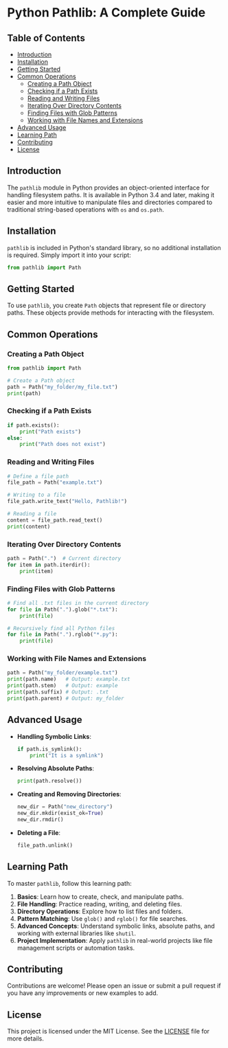 # Python Pathlib: A Complete Guide

## Table of Contents
- [Introduction](#introduction)
- [Installation](#installation)
- [Getting Started](#getting-started)
- [Common Operations](#common-operations)
  - [Creating a Path Object](#creating-a-path-object)
  - [Checking if a Path Exists](#checking-if-a-path-exists)
  - [Reading and Writing Files](#reading-and-writing-files)
  - [Iterating Over Directory Contents](#iterating-over-directory-contents)
  - [Finding Files with Glob Patterns](#finding-files-with-glob-patterns)
  - [Working with File Names and Extensions](#working-with-file-names-and-extensions)
- [Advanced Usage](#advanced-usage)
- [Learning Path](#learning-path)
- [Contributing](#contributing)
- [License](#license)

## Introduction
The `pathlib` module in Python provides an object-oriented interface for handling filesystem paths. It is available in Python 3.4 and later, making it easier and more intuitive to manipulate files and directories compared to traditional string-based operations with `os` and `os.path`.

## Installation
`pathlib` is included in Python's standard library, so no additional installation is required. Simply import it into your script:

```python
from pathlib import Path
```

## Getting Started
To use `pathlib`, you create `Path` objects that represent file or directory paths. These objects provide methods for interacting with the filesystem.

## Common Operations

### Creating a Path Object
```python
from pathlib import Path

# Create a Path object
path = Path("my_folder/my_file.txt")
print(path)
```

### Checking if a Path Exists
```python
if path.exists():
    print("Path exists")
else:
    print("Path does not exist")
```

### Reading and Writing Files
```python
# Define a file path
file_path = Path("example.txt")

# Writing to a file
file_path.write_text("Hello, Pathlib!")

# Reading a file
content = file_path.read_text()
print(content)
```

### Iterating Over Directory Contents
```python
path = Path(".")  # Current directory
for item in path.iterdir():
    print(item)
```

### Finding Files with Glob Patterns
```python
# Find all .txt files in the current directory
for file in Path(".").glob("*.txt"):
    print(file)

# Recursively find all Python files
for file in Path(".").rglob("*.py"):
    print(file)
```

### Working with File Names and Extensions
```python
path = Path("my_folder/example.txt")
print(path.name)   # Output: example.txt
print(path.stem)   # Output: example
print(path.suffix) # Output: .txt
print(path.parent) # Output: my_folder
```

## Advanced Usage
- **Handling Symbolic Links**:
  ```python
  if path.is_symlink():
      print("It is a symlink")
  ```
- **Resolving Absolute Paths**:
  ```python
  print(path.resolve())
  ```
- **Creating and Removing Directories**:
  ```python
  new_dir = Path("new_directory")
  new_dir.mkdir(exist_ok=True)
  new_dir.rmdir()
  ```
- **Deleting a File**:
  ```python
  file_path.unlink()
  ```

## Learning Path
To master `pathlib`, follow this learning path:
1. **Basics**: Learn how to create, check, and manipulate paths.
2. **File Handling**: Practice reading, writing, and deleting files.
3. **Directory Operations**: Explore how to list files and folders.
4. **Pattern Matching**: Use `glob()` and `rglob()` for file searches.
5. **Advanced Concepts**: Understand symbolic links, absolute paths, and working with external libraries like `shutil`.
6. **Project Implementation**: Apply `pathlib` in real-world projects like file management scripts or automation tasks.

## Contributing
Contributions are welcome! Please open an issue or submit a pull request if you have any improvements or new examples to add.

## License
This project is licensed under the MIT License. See the [LICENSE](LICENSE) file for more details.

